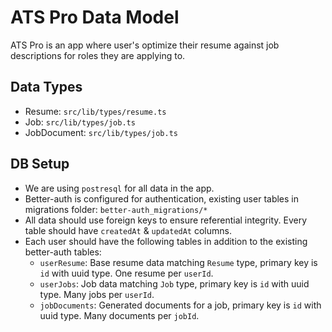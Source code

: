 # ATS Pro Data Model

ATS Pro is an app where user's optimize their resume against job descriptions for roles they are applying to.

## Data Types

- Resume: `src/lib/types/resume.ts`
- Job: `src/lib/types/job.ts`
- JobDocument: `src/lib/types/job.ts`

## DB Setup

- We are using `postresql` for all data in the app.
- Better-auth is configured for authentication, existing user tables in migrations folder: `better-auth_migrations/*`
- All data should use foreign keys to ensure referential integrity. Every table should have `createdAt` & `updatedAt` columns.
- Each user should have the following tables in addition to the existing better-auth tables:
  - `userResume`: Base resume data matching `Resume` type, primary key is `id` with uuid type. One resume per `userId`.
  - `userJobs`: Job data matching `Job` type, primary key is `id` with uuid type. Many jobs per `userId`.
  - `jobDocuments`: Generated documents for a job, primary key is `id` with uuid type. Many documents per `jobId`.
